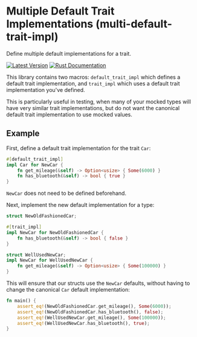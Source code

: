 # Multiple Default Trait Implementations (multi-default-trait-impl)

Define multiple default implementations for a trait.

[![Latest Version](https://img.shields.io/crates/v/multi-default-trait-impl.svg)](https://crates.io/crates/multi-default-trait-impl)
[![Rust Documentation](https://img.shields.io/badge/api-rustdoc-blue.svg)](https://docs.rs/multi-default-trait-impl)

This library contains two macros: `default_trait_impl` which defines a default trait
implementation, and `trait_impl` which uses a default trait implementation you've defined.

This is particularly useful in testing, when many of your mocked types will have very similar
trait implementations, but do not want the canonical default trait implementation to use mocked
values.

## Example

First, define a default trait implementation for the trait `Car`:

```rust
#[default_trait_impl]
impl Car for NewCar {
    fn get_mileage(&self) -> Option<usize> { Some(6000) }
    fn has_bluetooth(&self) -> bool { true }
}
```

`NewCar` does not need to be defined beforehand.

Next, implement the new default implementation for a type:

```rust
struct NewOldFashionedCar;

#[trait_impl]
impl NewCar for NewOldFashionedCar {
    fn has_bluetooth(&self) -> bool { false }
}

struct WellUsedNewCar;
impl NewCar for WellUsedNewCar {
    fn get_mileage(&self) -> Option<usize> { Some(100000) }
}
```

This will ensure that our structs use the `NewCar` defaults, without having to change the
canonical `Car` default implementation:

```rust
fn main() {
    assert_eq!(NewOldFashionedCar.get_mileage(), Some(6000));
    assert_eq!(NewOldFashionedCar.has_bluetooth(), false);
    assert_eq!(WellUsedNewCar.get_mileage(), Some(100000));
    assert_eq!(WellUsedNewCar.has_bluetooth(), true);
}
```


